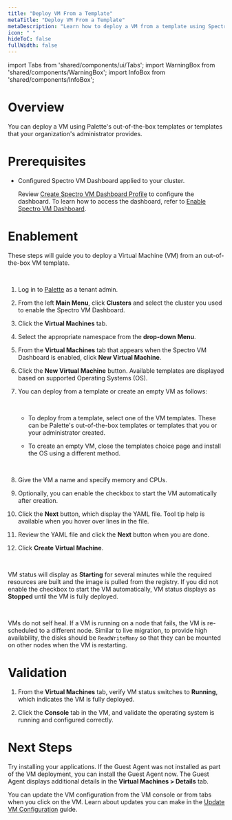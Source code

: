 ```yaml
---
title: "Deploy VM From a Template"
metaTitle: "Deploy VM From a Template"
metaDescription: "Learn how to deploy a VM from a template using Spectro VM Dashboard."
icon: " "
hideToC: false
fullWidth: false
---
```


import Tabs from 'shared/components/ui/Tabs';
import WarningBox from 'shared/components/WarningBox';
import InfoBox from 'shared/components/InfoBox';


# Overview

You can deploy a VM using Palette's out-of-the-box templates or templates that your organization's administrator provides.

# Prerequisites

- Configured Spectro VM Dashboard applied to your cluster. 

    Review [Create Spectro VM Dashboard Profile](/vm-management/vm-packs-profiles/create-vm-dashboard-profile) to configure the dashboard. To learn how to access the dashboard, refer to [Enable Spectro VM Dashboard](/vm-management/vm-packs-profiles/enable-vm-dashboard).

# Enablement

These steps will guide you to deploy a Virtual Machine (VM) from an out-of-the-box VM template.

<br />

1. Log in to [Palette](https://console.spectrocloud.com) as a tenant admin.


2. From the left **Main Menu**, click **Clusters** and select the cluster you used to enable the Spectro VM Dashboard.


3. Click the **Virtual Machines** tab.


4. Select the appropriate namespace from the **drop-down Menu**.


5. From the **Virtual Machines** tab that appears when the Spectro VM Dashboard is enabled, click **New Virtual Machine**.


6. Click the **New Virtual Machine** button. Available templates are displayed based on supported Operating Systems (OS).


7. You can deploy from a template or create an empty VM as follows: 

    <br />

    - To deploy from a template, select one of the VM templates. These can be Palette's out-of-the-box templates or templates that you or your administrator created.

    - To create an empty VM, close the templates choice page and install the OS using a different method.

    <br />

8. Give the VM a name and specify memory and CPUs.


9. Optionally, you can enable the checkbox to start the VM automatically after creation.


10. Click the **Next** button, which display the YAML file. Tool tip help is available when you hover over lines in the file. 


11. Review the YAML file and click the **Next** button when you are done. 


12. Click **Create Virtual Machine**.

    <br />

VM status will display as **Starting** for several minutes while the required resources are built and the image is pulled from the registry. If you did not enable the checkbox to start the VM automatically, VM status displays as **Stopped** until the VM is fully deployed. 

<br />

<WarningBox>

VMs do not self heal. If a VM is running on a node that fails, the VM is re-scheduled to a different node. Similar to live migration, to provide high availability, the disks should be ``ReadWriteMany`` so that they can be mounted on other nodes when the VM is restarting.

</WarningBox>


# Validation

1. From the **Virtual Machines** tab, verify VM status switches to **Running**, which indicates the VM is fully deployed.

2. Click the **Console** tab in the VM, and validate the operating system is running and configured correctly. 


# Next Steps

Try installing your applications. If the Guest Agent was not installed as part of the VM deployment, you can install the Guest Agent now. The Guest Agent displays additional details in the **Virtual Machines > Details** tab. 

You can update the VM configuration from the VM console or from tabs when you click on the VM. Learn about updates you can make in the [Update VM Configuration](/vm-management/create-manage-vm/standard-vm-operations/update-vm-configuration) guide.

<br />

<br />
